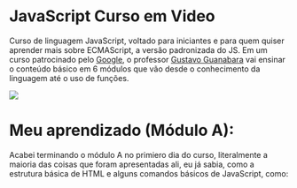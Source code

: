 # JavaScript Curso em Video
 Curso de linguagem JavaScript, voltado para iniciantes e para quem quiser aprender mais sobre ECMAScript, a versão padronizada do JS. Em um curso patrocinado pelo [Google](https://pt.wikipedia.org/wiki/Google), o professor [Gustavo Guanabara](https://github.com/gustavoguanabara) vai ensinar o conteúdo básico em 6 módulos que vão desde o conhecimento da linguagem até o uso de funções.

![](https://gustavoguanabara.github.io/images/mascote-javascript.png)


# Meu aprendizado (Módulo A):
Acabei terminando o módulo A no primiero dia do curso, literalmente a maioria das coisas que foram apresentadas ali, eu já sabia, como a estrutura básica de HTML e alguns comandos básicos de JavaScript, como: 
